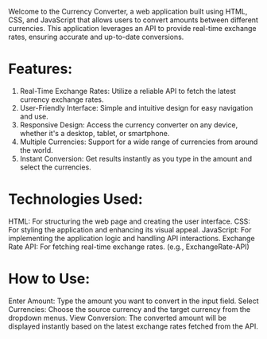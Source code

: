 Welcome to the Currency Converter, a web application built using HTML, CSS, and JavaScript that allows users to convert amounts between different currencies. This application leverages an API to provide real-time exchange rates, ensuring accurate and up-to-date conversions.

# Features:
1. Real-Time Exchange Rates: Utilize a reliable API to fetch the latest currency exchange rates.
2. User-Friendly Interface: Simple and intuitive design for easy navigation and use.
3. Responsive Design: Access the currency converter on any device, whether it's a desktop, tablet, or smartphone.
4. Multiple Currencies: Support for a wide range of currencies from around the world.
5. Instant Conversion: Get results instantly as you type in the amount and select the currencies.

# Technologies Used:
HTML: For structuring the web page and creating the user interface.
CSS: For styling the application and enhancing its visual appeal.
JavaScript: For implementing the application logic and handling API interactions.
Exchange Rate API: For fetching real-time exchange rates. (e.g., ExchangeRate-API)

# How to Use:
Enter Amount: Type the amount you want to convert in the input field.
Select Currencies: Choose the source currency and the target currency from the dropdown menus.
View Conversion: The converted amount will be displayed instantly based on the latest exchange rates fetched from the API.
